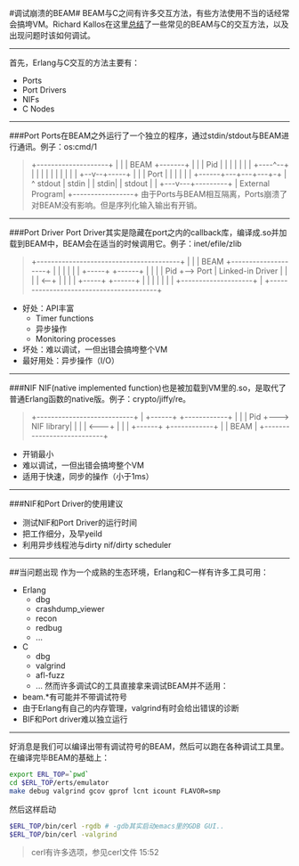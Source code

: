 #调试崩溃的BEAM#
BEAM与C之间有许多交互方法，有些方法使用不当的话经常会搞垮VM。Richard Kallos在这里[总结](https://youtu.be/41hNS39Xi8s)了一些常见的BEAM与C的交互方法，以及出现问题时该如何调试。

---
首先，Erlang与C交互的方法主要有：
  - Ports
  - Port Drivers
  - NIFs
  - C Nodes

---
###Port
Ports在BEAM之外运行了一个独立的程序，通过stdin/stdout与BEAM进行通讯。例子：os:cmd/1
> +--------------------+
> |                    |
> |  BEAM +-------+    |
> |       |  Pid  |    |
> |       |       |    |
> |       +----^--+    |
> |         |  |       |
> |         |  |       |
> |      +--v--+-----+ |
> |      | Port      | |
> |      |           | |
> +------+---+---+---+-+
>            |   ^
>       stdout   | stdin
>            |   |
>       stdin|   | stdout
>            |   |
>        +---v---+---------+
>        | External Program|
>        +-----------------+
由于Ports与BEAM相互隔离，Ports崩溃了对BEAM没有影响。但是序列化输入输出有开销。

---
###Port Driver
Port Driver其实是隐藏在port之内的callback库，编译成.so并加载到BEAM中，BEAM会在适当的时候调用它。例子：inet/efile/zlib
> +----------------------------------------+
> |                                        |
> | BEAM            +--------------------+ |
> |                 |                    | |
> | +-----+  +------+                    | |
> | | Pid +--> Port |  Linked-in Driver  | |
> | |     <--+      |                    | |
> | +-----+  +------+                    | |
> |                 |                    | |
> |                 +--------------------+ |
> +----------------------------------------+
  - 好处：API丰富
    - Timer functions
    - 异步操作
    - Monitoring processes
  - 坏处：难以调试，一但出错会搞垮整个VM
  - 最好用处：异步操作（I/O）

---
###NIF
NIF(native implemented function)也是被加载到VM里的.so，是取代了普通Erlang函数的native版。例子：crypto/jiffy/re。
> +---------------------------+
> | +------+   +------------+ |
> | | Pid  +---> NIF library| |
> | |      <---+            | |
> | +------+   +------------+ |
> |  BEAM                     |
> +---------------------------+
  - 开销最小
  - 难以调试，一但出错会搞垮整个VM
  - 适用于快速，同步的操作（小于1ms）

---
###NIF和Port Driver的使用建议
  - 测试NIF和Port Driver的运行时间
  - 把工作细分，及早yeild
  - 利用异步线程池与dirty nif/dirty scheduler

---
##当问题出现
作为一个成熟的生态环境，Erlang和C一样有许多工具可用：
- Erlang
  - dbg
  - crashdump_viewer
  - recon
  - redbug
  - ...
- C
  - dbg
  - valgrind
  - afl-fuzz
  - ...
然而许多调试C的工具直接拿来调试BEAM并不适用：
- beam.*有可能并不带调试符号
- 由于Erlang有自己的内存管理，valgrind有时会给出错误的诊断
- BIF和Port driver难以独立运行

---
好消息是我们可以编译出带有调试符号的BEAM，然后可以跑在各种调试工具里。
在编译完毕BEAM的基础上：
```bash
export ERL_TOP=`pwd`
cd $ERL_TOP/erts/emulator
make debug valgrind gcov gprof lcnt icount FLAVOR=smp
```
然后这样启动
```bash
$ERL_TOP/bin/cerl -rgdb # -gdb其实启动emacs里的GDB GUI..
$ERL_TOP/bin/cerl -valgrind
```
> cerl有许多选项，参见cerl文件
15:52
